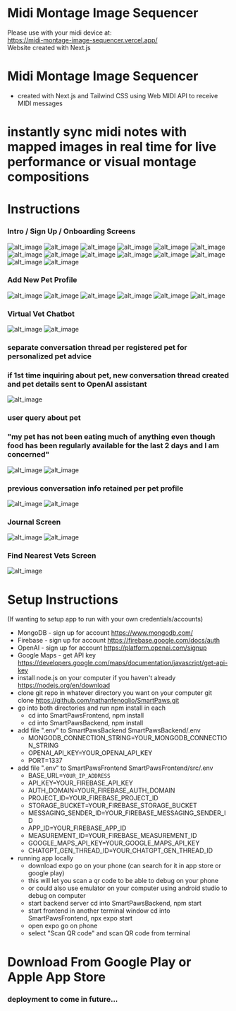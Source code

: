 # Midi Montage Image Sequencer
Please use with your midi device at: </br>
https://midi-montage-image-sequencer.vercel.app/
</br>
Website created with Next.js </br>

# Midi Montage Image Sequencer
- created with Next.js and Tailwind CSS using Web MIDI API to receive MIDI messages 

# instantly sync midi notes with mapped images in real time for live performance or visual montage compositions 

# Instructions
### Intro / Sign Up / Onboarding Screens
![alt_image](https://github.com/nathanfenoglio/midi-montage-image-sequencer/blob/main/readme_images/1.png)
![alt_image](https://github.com/nathanfenoglio/midi-montage-image-sequencer/blob/main/readme_images/2.png)
![alt_image](https://github.com/nathanfenoglio/midi-montage-image-sequencer/blob/main/readme_images/3.png)
![alt_image](https://github.com/nathanfenoglio/midi-montage-image-sequencer/blob/main/readme_images/4.png)
![alt_image](https://github.com/nathanfenoglio/midi-montage-image-sequencer/blob/main/readme_images/5.png)
![alt_image](https://github.com/nathanfenoglio/midi-montage-image-sequencer/blob/main/readme_images/6.png)
![alt_image](https://github.com/nathanfenoglio/midi-montage-image-sequencer/blob/main/readme_images/7.png)
![alt_image](https://github.com/nathanfenoglio/midi-montage-image-sequencer/blob/main/readme_images/8.png)
![alt_image](https://github.com/nathanfenoglio/midi-montage-image-sequencer/blob/main/readme_images/9.png)
![alt_image](https://github.com/nathanfenoglio/midi-montage-image-sequencer/blob/main/readme_images/10.png)
![alt_image](https://github.com/nathanfenoglio/midi-montage-image-sequencer/blob/main/readme_images/11.png)
![alt_image](https://github.com/nathanfenoglio/midi-montage-image-sequencer/blob/main/readme_images/12.png)
![alt_image](https://github.com/nathanfenoglio/midi-montage-image-sequencer/blob/main/readme_images/13.png)
![alt_image](https://github.com/nathanfenoglio/midi-montage-image-sequencer/blob/main/readme_images/14.png)
### Add New Pet Profile
![alt_image](https://github.com/nathanfenoglio/SmartPaws/blob/main/images/onboarding2.png)
![alt_image](https://github.com/nathanfenoglio/SmartPaws/blob/main/images/add_new_pet.png)
![alt_image](https://github.com/nathanfenoglio/SmartPaws/blob/main/images/add_new_pet_2.png)
![alt_image](https://github.com/nathanfenoglio/SmartPaws/blob/main/images/enter_pet_details.png)
![alt_image](https://github.com/nathanfenoglio/SmartPaws/blob/main/images/add_new_pet_2.png)
![alt_image](https://github.com/nathanfenoglio/SmartPaws/blob/main/images/pet_registered.png)
### Virtual Vet Chatbot
![alt_image](https://github.com/nathanfenoglio/SmartPaws/blob/main/images/pet_profile.png)
![alt_image](https://github.com/nathanfenoglio/SmartPaws/blob/main/images/ai_screen_select_pet.png)
### separate conversation thread per registered pet for personalized pet advice
### if 1st time inquiring about pet, new conversation thread created and pet details sent to OpenAI assistant
![alt_image](https://github.com/nathanfenoglio/SmartPaws/blob/main/images/new_thread_pet_details_sent.png)
### user query about pet
### "my pet has not been eating much of anything even though food has been regularly available for the last 2 days and I am concerned"
![alt_image](https://github.com/nathanfenoglio/SmartPaws/blob/main/images/ai_screen_pet_query.png)
![alt_image](https://github.com/nathanfenoglio/SmartPaws/blob/main/images/ai_screen_assistant_response.png)
### previous conversation info retained per pet profile
![alt_image](https://github.com/nathanfenoglio/SmartPaws/blob/main/images/ai_screen_previous_conversation_thread_evidence.png)
![alt_image](https://github.com/nathanfenoglio/SmartPaws/blob/main/images/ai_screen_previous_conversation_thread_evidence_2.png)
### Journal Screen
![alt_image](https://github.com/nathanfenoglio/SmartPaws/blob/main/images/journal_date_picker.png)
![alt_image](https://github.com/nathanfenoglio/SmartPaws/blob/main/images/journal_add_entry.png)
### Find Nearest Vets Screen
![alt_image](https://github.com/nathanfenoglio/SmartPaws/blob/main/images/map_screen.png)


# Setup Instructions
(If wanting to setup app to run with your own credentials/accounts)
- MongoDB - sign up for account https://www.mongodb.com/
- Firebase - sign up for account https://firebase.google.com/docs/auth
- OpenAI - sign up for account https://platform.openai.com/signup
- Google Maps - get API key https://developers.google.com/maps/documentation/javascript/get-api-key
- install node.js on your computer if you haven't already https://nodejs.org/en/download
- clone git repo in whatever directory you want on your computer git clone https://github.com/nathanfenoglio/SmartPaws.git
- go into both directories and run npm install in each
  - cd into SmartPawsFrontend, npm install
  - cd into SmartPawsBackend, npm install
- add file ".env" to SmartPawsBackend SmartPawsBackend/.env
  - MONGODB_CONNECTION_STRING=YOUR_MONGODB_CONNECTION_STRING
  - OPENAI_API_KEY=YOUR_OPENAI_API_KEY
  - PORT=1337
- add file ".env" to SmartPawsFrontend SmartPawsFrontend/src/.env
  - BASE_URL=`YOUR_IP_ADDRESS`
  - API_KEY=YOUR_FIREBASE_API_KEY
  - AUTH_DOMAIN=YOUR_FIREBASE_AUTH_DOMAIN
  - PROJECT_ID=YOUR_FIREBASE_PROJECT_ID
  - STORAGE_BUCKET=YOUR_FIREBASE_STORAGE_BUCKET
  - MESSAGING_SENDER_ID=YOUR_FIREBASE_MESSAGING_SENDER_ID
  - APP_ID=YOUR_FIREBASE_APP_ID
  - MEASUREMENT_ID=YOUR_FIREBASE_MEASUREMENT_ID
  - GOOGLE_MAPS_API_KEY=YOUR_GOOGLE_MAPS_API_KEY
  - CHATGPT_GEN_THREAD_ID=YOUR_CHATGPT_GEN_THREAD_ID
- running app locally
  - download expo go on your phone (can search for it in app store or google play)
  - this will let you scan a qr code to be able to debug on your phone
  - or could also use emulator on your computer using android studio to debug on computer
  - start backend server cd into SmartPawsBackend, npm start
  - start frontend in another terminal window cd into SmartPawsFrontend, npx expo start
  - open expo go on phone
  - select "Scan QR code" and scan QR code from terminal

# Download From Google Play or Apple App Store
### deployment to come in future...
